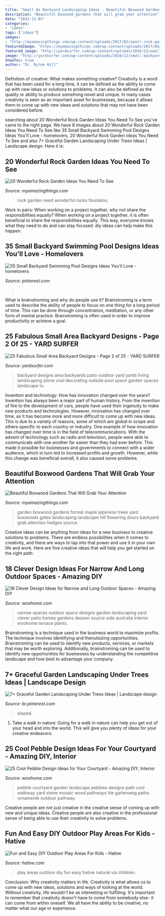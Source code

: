 ```yaml
---
title: "Small Az Backyard Landscaping Ideas - Beautiful Boxwood Gardens That Will Grab Your Attention"
description: "Beautiful boxwood gardens that will grab your attention"
date: "2022-11-03"
categories:
- "ideas"
tags: ["ideas"]
images:
- "http://myamazingthings.com/wp-content/uploads/2017/02/small-rock-garden-ideas-962-small-garden-fountains-rocks-2048-x-1536-1024x768.jpg"
featuredImage: "https://myamazingthings.com/wp-content/uploads/2017/04/cherry.jpg"
featured_image: "http://yardsurfer.com/wp-content/uploads/2016/12/small-backyard-ideas-3.jpg"
image: "http://yardsurfer.com/wp-content/uploads/2016/12/small-backyard-ideas-3.jpg"
ShowToc: true
author: "Dr. Rylee Hill"
---
```



Definition of creative: What makes something creative?
Creativity is a word that has been used for a long time, it can be defined as the ability to come up with new ideas or solutions to problems. It can also be defined as the quality or ability to produce something novel and unique. In many cases creativity is seen as an important asset for businesses, because it allows them to come up with new ideas and solutions that may not have been considered before.

	

		
searching about 20 Wonderful Rock Garden Ideas You Need To See you've came to the right page. We have 8 Images about 20 Wonderful Rock Garden Ideas You Need To See like 35 Small Backyard Swimming Pool Designs Ideas You&#039;ll Love - homelovers, 20 Wonderful Rock Garden Ideas You Need To See and also 7+ Graceful Garden Landscaping Under Trees Ideas | Landscape design. Here it is:
		
    
## 20 Wonderful Rock Garden Ideas You Need To See

<img loading=lazy src="http://myamazingthings.com/wp-content/uploads/2017/02/small-rock-garden-ideas-962-small-garden-fountains-rocks-2048-x-1536-1024x768.jpg" onerror="this.onerror=null;this.src='https://tse2.mm.bing.net/th?id=OIP.1WIsVrcs4_erkf3veTFz0wHaFj&amp;pid=15.1';" alt="20 Wonderful Rock Garden Ideas You Need To See">

_Source: myamazingthings.com_

>rock garden need wonderful rocks fountains. 

	

Work in pairs: When working on a project together, why not share the responsibilities equally?
When working on a project together, it is often beneficial to share the responsibilities equally. This way, everyone knows what they need to do and can stay focused. diy ideas can help make this happen.

    
## 35 Small Backyard Swimming Pool Designs Ideas You&#039;ll Love - Homelovers

<img loading=lazy src="https://i.pinimg.com/736x/0e/61/36/0e6136e8ceab80cdebda6ed32543d393.jpg" onerror="this.onerror=null;this.src='https://tse4.mm.bing.net/th?id=OIP.9-FxF35uOkrRItMYaHr6FgHaLH&amp;pid=15.1';" alt="35 Small Backyard Swimming Pool Designs Ideas You&#039;ll Love - homelovers">

_Source: pinterest.com_

>. 

	

What is brainstroming and why do people use it?
Brainstroming is a term used to describe the ability of people to focus on one thing for a long period of time. This can be done through concentration, meditation, or any other form of mental practice. Brainstroming is often used in order to improve productivity or achieve a goal.

    
## 25 Fabulous Small Area Backyard Designs - Page 2 Of 25 - YARD SURFER

<img loading=lazy src="http://yardsurfer.com/wp-content/uploads/2016/12/small-backyard-ideas-3.jpg" onerror="this.onerror=null;this.src='https://tse2.mm.bing.net/th?id=OIP.wbokckEKyMlIKR5y6dGqtwHaNK&amp;pid=15.1';" alt="25 Fabulous Small Area Backyard Designs - Page 2 of 25 - YARD SURFER">

_Source: yardsurfer.com_

>backyard designs area backyards patio outdoor yard yards living landscaping stone cool decorating outside pool space garden spaces landscape tv. 

	

Invention and technology: How has innovation changed over the years?
Invention has always been a major part of human history. From the invention of fire to the development of cars, people have used their ingenuity to make new products and technologies. However, innovation has changed over time, as it has become more and more difficult to come up with new ideas. This is due to a variety of reasons, some of which are global in scope and others specific to each country or industry.
One example of how innovation has changed over time is in the field of telecommunications. With the advent of technology such as radio and television, people were able to communicate with one another far easier than they had ever before. This made it possible for businesses and governments to connect with a wider audience, which in turn led to increased profits and growth. However, while this change was beneficial overall, it also caused some problems.

    
## Beautiful Boxwood Gardens That Will Grab Your Attention

<img loading=lazy src="https://myamazingthings.com/wp-content/uploads/2017/04/cherry.jpg" onerror="this.onerror=null;this.src='https://tse4.mm.bing.net/th?id=OIP.qym1gS5cCZOJrqBMwA2mMwDYEg&amp;pid=15.1';" alt="Beautiful Boxwood Gardens That Will Grab Your Attention">

_Source: myamazingthings.com_

>garden boxwood gardens formal maple japanese trees yard boxwoods gates landscaping landscape hill flowering doors backyard grab attention hedges source. 

	

Creative ideas can be anything from ideas for a new business to creative solutions to problems. There are endless possibilities when it comes to creativity, and there are ways to tap into that power and use it in your own life and work. Here are five creative ideas that will help you get started on the right path: 

    
## 18 Clever Design Ideas For Narrow And Long Outdoor Spaces - Amazing DIY

<img loading=lazy src="http://www.woohome.com/wp-content/uploads/2015/03/narrow-space-designs-woohome-18.jpg" onerror="this.onerror=null;this.src='https://tse1.mm.bing.net/th?id=OIP.PjdJzRPvTU0llO0Z56503wHaLH&amp;pid=15.1';" alt="18 Clever Design Ideas for Narrow and Long Outdoor Spaces - Amazing DIY">

_Source: woohome.com_

>narrow spaces outdoor space designs garden landscaping yard clever patio homes gardens dezeen source side australia interior woohome terrace plants. 

	

Brainstroming is a technique used in the business world to maximize profits. The technique involves identifying and thenutsizing opportunities. Brainstroming can be used to identify new products, services, or markets that may be worth exploring. Additionally, brainstroming can be used to identify new opportunities for businesses by understanding the competitive landscape and how best to advantage your company.

    
## 7+ Graceful Garden Landscaping Under Trees Ideas | Landscape Design

<img loading=lazy src="https://i.pinimg.com/736x/3c/8f/79/3c8f79c12ffb90ace52ea2f5e34fd4d5.jpg" onerror="this.onerror=null;this.src='https://tse1.mm.bing.net/th?id=OIP.W4Mv0BOB9dVieAYZ9zFqrAHaK8&amp;pid=15.1';" alt="7+ Graceful Garden Landscaping Under Trees Ideas | Landscape design">

_Source: br.pinterest.com_

>sloped. 

	

1) Take a walk in nature: Going for a walk in nature can help you get out of your head and into the world. This will give you plenty of ideas for your creative endeavors.

    
## 25 Cool Pebble Design Ideas For Your Courtyard - Amazing DIY, Interior

<img loading=lazy src="http://www.woohome.com/wp-content/uploads/2016/03/19.jpg" onerror="this.onerror=null;this.src='https://tse3.mm.bing.net/th?id=OIP.9JfGY3kh2dURW-099L7ImQHaJ4&amp;pid=15.1';" alt="25 Cool Pebble Design Ideas for Your Courtyard - Amazing DIY, Interior">

_Source: woohome.com_

>pebble courtyard garden landscape pebbles designs path cool walkway yard stone mosaic wood pathways tile gartenweg paths ornamente outdoor pathway. 

	

Creative people are not just creative in the creative sense of coming up with new and unique ideas. Creative people are also creative in the professional sense of being able to use their creativity to solve problems.

    
## Fun And Easy DIY Outdoor Play Areas For Kids - Hative

<img loading=lazy src="https://hative.com/wp-content/uploads/2016/03/outdoor-play-areas/3-outdoor-play-areas.jpg" onerror="this.onerror=null;this.src='https://tse1.mm.bing.net/th?id=OIP.ffQWermvIlDI9HUyeMZJsQHaJ4&amp;pid=15.1';" alt="Fun and Easy DIY Outdoor Play Areas For Kids - Hative">

_Source: hative.com_

>play areas outdoor diy fun easy hative natural via children. 

	

Conclusion: Why creativity matters in life.
Creativity is what allows us to come up with new ideas, solutions and ways of looking at the world. Without creativity, life wouldn't be as interesting or fulfilling. It's important to remember that creativity doesn't have to come from somebody else- it can come from within oneself. We all have the ability to be creative, no matter what our age or experience.

